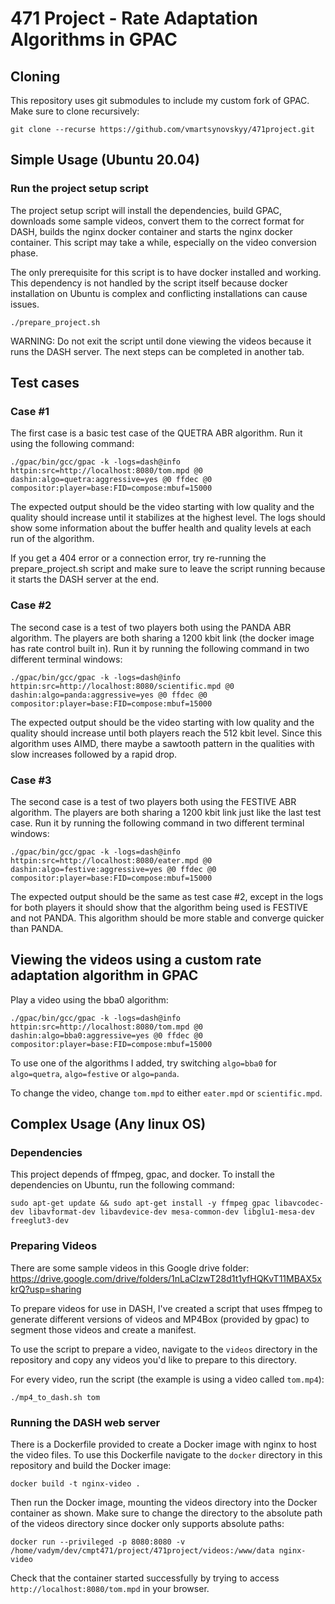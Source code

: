 # 471 Project - Rate Adaptation Algorithms in GPAC

## Cloning

This repository uses git submodules to include my custom fork of GPAC. Make sure to clone recursively:

```
git clone --recurse https://github.com/vmartsynovskyy/471project.git
```

## Simple Usage (Ubuntu 20.04)

### Run the project setup script

The project setup script will install the dependencies, build GPAC, downloads some sample videos, convert them to the correct format for DASH,
builds the nginx docker container and starts the nginx docker container. This script may take a while, especially on the video conversion phase.


The only prerequisite for this script is to have docker installed and working. This dependency is not handled by the script itself
because docker installation on Ubuntu is complex and conflicting installations can cause issues.

```
./prepare_project.sh
```

WARNING: Do not exit the script until done viewing the videos because it runs the DASH server. The next steps can be completed in another tab.

## Test cases

### Case #1

The first case is a basic test case of the QUETRA ABR algorithm. Run it using the following command:

```
./gpac/bin/gcc/gpac -k -logs=dash@info httpin:src=http://localhost:8080/tom.mpd @0 dashin:algo=quetra:aggressive=yes @0 ffdec @0 compositor:player=base:FID=compose:mbuf=15000
```

The expected output should be the video starting with low quality and the quality should increase until it stabilizes at the highest level. The logs should
show some information about the buffer health and quality levels at each run of the algorithm.


If you get a 404 error or a connection error, try re-running the prepare_project.sh script and make sure to leave the script running because it starts the DASH
server at the end.

### Case #2

The second case is a test of two players both using the PANDA ABR algorithm. The players are both sharing a 1200 kbit link (the docker image has rate control built in). Run it by running the following command in two different terminal windows:

```
./gpac/bin/gcc/gpac -k -logs=dash@info httpin:src=http://localhost:8080/scientific.mpd @0 dashin:algo=panda:aggressive=yes @0 ffdec @0 compositor:player=base:FID=compose:mbuf=15000
```

The expected output should be the video starting with low quality and the quality should increase until both players reach the 512 kbit level. Since this algorithm uses
AIMD, there maybe a sawtooth pattern in the qualities with slow increases followed by a rapid drop.

### Case #3

The second case is a test of two players both using the FESTIVE ABR algorithm. The players are both sharing a 1200 kbit link just like the last test case. Run it by running the following command in two different terminal windows:

```
./gpac/bin/gcc/gpac -k -logs=dash@info httpin:src=http://localhost:8080/eater.mpd @0 dashin:algo=festive:aggressive=yes @0 ffdec @0 compositor:player=base:FID=compose:mbuf=15000
```

The expected output should be the same as test case #2, except in the logs for both players it should show that the algorithm being used is FESTIVE and not PANDA. This
algorithm should be more stable and converge quicker than PANDA.


## Viewing the videos using a custom rate adaptation algorithm in GPAC

Play a video using the bba0 algorithm:
```
./gpac/bin/gcc/gpac -k -logs=dash@info httpin:src=http://localhost:8080/tom.mpd @0 dashin:algo=bba0:aggressive=yes @0 ffdec @0 compositor:player=base:FID=compose:mbuf=15000
```

To use one of the algorithms I added, try switching `algo=bba0` for `algo=quetra`, `algo=festive` or `algo=panda`.


To change the video, change `tom.mpd` to either `eater.mpd` or `scientific.mpd`.

## Complex Usage (Any linux OS)

### Dependencies

This project depends of ffmpeg, gpac, and docker. To install the dependencies on Ubuntu, run the following command:

```
sudo apt-get update && sudo apt-get install -y ffmpeg gpac libavcodec-dev libavformat-dev libavdevice-dev mesa-common-dev libglu1-mesa-dev freeglut3-dev
```

### Preparing Videos

There are some sample videos in this Google drive folder: https://drive.google.com/drive/folders/1nLaClzwT28d1t1yfHQKvT11MBAX5xkrQ?usp=sharing


To prepare videos for use in DASH, I've created a script that uses ffmpeg to generate different versions
of videos and MP4Box (provided by gpac) to segment those videos and create a manifest.


To use the script to prepare a video, navigate to the `videos` directory in the repository and copy any videos you'd
like to prepare to this directory.


For every video, run the script (the example is using a video called `tom.mp4`):
```
./mp4_to_dash.sh tom
```

### Running the DASH web server

There is a Dockerfile provided to create a Docker image with nginx to host the video files.
To use this Dockerfile navigate to the `docker` directory in this repository and build the Docker image:

```
docker build -t nginx-video .
```

Then run the Docker image, mounting the videos directory into the Docker container as shown. Make
sure to change the directory to the absolute path of the videos directory since docker only supports absolute paths:

```
docker run --privileged -p 8080:8080 -v /home/vadym/dev/cmpt471/project/471project/videos:/www/data nginx-video
```

Check that the container started successfully by trying to access `http://localhost:8080/tom.mpd` in your browser.

